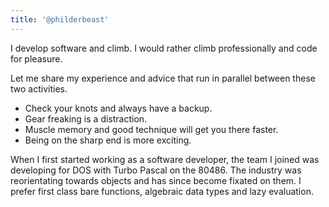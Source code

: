 ```yaml
---
title: '@philderbeast'
---
```


I develop software and climb. I would rather climb professionally and code for
pleasure.

Let me share my experience and advice that run in parallel between these two activities.

* Check your knots and always have a backup.
* Gear freaking is a distraction.
* Muscle memory and good technique will get you there faster.
* Being on the sharp end is more exciting.

When I first started working as a software developer, the team I joined was
developing for DOS with Turbo Pascal on the 80486. The industry was
reorientating towards objects and has since become fixated on them. I prefer
first class bare functions, algebraic data types and lazy evaluation.

